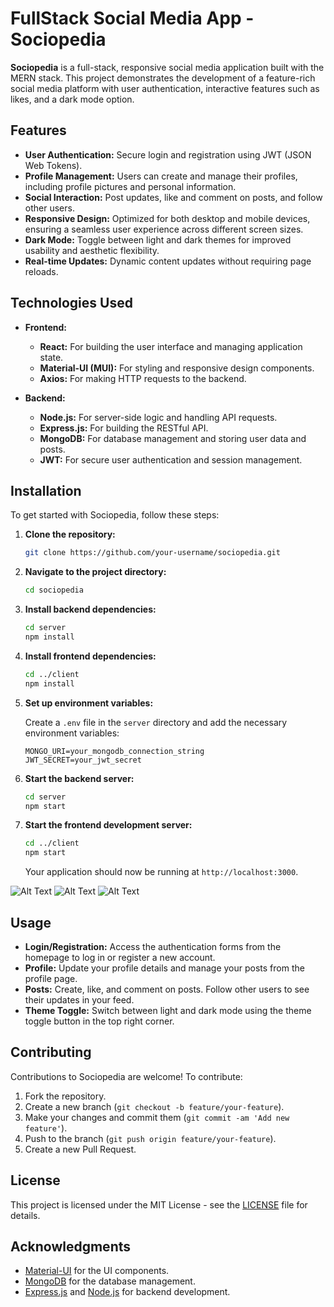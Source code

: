 # FullStack Social Media App - Sociopedia

**Sociopedia** is a full-stack, responsive social media application built with the MERN stack. This project demonstrates the development of a feature-rich social media platform with user authentication, interactive features such as likes, and a dark mode option.

## Features

- **User Authentication:** Secure login and registration using JWT (JSON Web Tokens).
- **Profile Management:** Users can create and manage their profiles, including profile pictures and personal information.
- **Social Interaction:** Post updates, like and comment on posts, and follow other users.
- **Responsive Design:** Optimized for both desktop and mobile devices, ensuring a seamless user experience across different screen sizes.
- **Dark Mode:** Toggle between light and dark themes for improved usability and aesthetic flexibility.
- **Real-time Updates:** Dynamic content updates without requiring page reloads.

## Technologies Used

- **Frontend:**
  - **React:** For building the user interface and managing application state.
  - **Material-UI (MUI):** For styling and responsive design components.
  - **Axios:** For making HTTP requests to the backend.

- **Backend:**
  - **Node.js:** For server-side logic and handling API requests.
  - **Express.js:** For building the RESTful API.
  - **MongoDB:** For database management and storing user data and posts.
  - **JWT:** For secure user authentication and session management.

## Installation

To get started with Sociopedia, follow these steps:

1. **Clone the repository:**

   ```bash
   git clone https://github.com/your-username/sociopedia.git
   ```

2. **Navigate to the project directory:**

   ```bash
   cd sociopedia
   ```

3. **Install backend dependencies:**

   ```bash
   cd server
   npm install
   ```

4. **Install frontend dependencies:**

   ```bash
   cd ../client
   npm install
   ```

5. **Set up environment variables:**

   Create a `.env` file in the `server` directory and add the necessary environment variables:

   ```plaintext
   MONGO_URI=your_mongodb_connection_string
   JWT_SECRET=your_jwt_secret
   ```

6. **Start the backend server:**

   ```bash
   cd server
   npm start
   ```

7. **Start the frontend development server:**

   ```bash
   cd ../client
   npm start
   ```

   Your application should now be running at `http://localhost:3000`.


![Alt Text](images/sign_up.png)
![Alt Text](images/homepage&dashboard.png)
   ![Alt Text](images/database&workflow.png)


## Usage

- **Login/Registration:** Access the authentication forms from the homepage to log in or register a new account.
- **Profile:** Update your profile details and manage your posts from the profile page.
- **Posts:** Create, like, and comment on posts. Follow other users to see their updates in your feed.
- **Theme Toggle:** Switch between light and dark mode using the theme toggle button in the top right corner.

## Contributing

Contributions to Sociopedia are welcome! To contribute:

1. Fork the repository.
2. Create a new branch (`git checkout -b feature/your-feature`).
3. Make your changes and commit them (`git commit -am 'Add new feature'`).
4. Push to the branch (`git push origin feature/your-feature`).
5. Create a new Pull Request.

## License

This project is licensed under the MIT License - see the [LICENSE](LICENSE) file for details.

## Acknowledgments

- [Material-UI](https://mui.com/) for the UI components.
- [MongoDB](https://www.mongodb.com/) for the database management.
- [Express.js](https://expressjs.com/) and [Node.js](https://nodejs.org/) for backend development.
